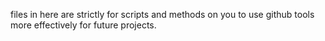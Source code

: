 files in here are strictly for scripts and methods on you to use github tools more effectively for future projects.
